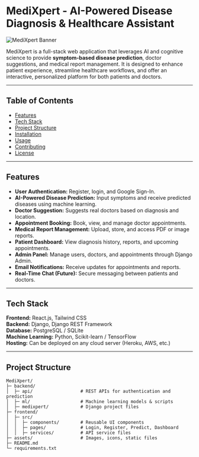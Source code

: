 # MediXpert - AI-Powered Disease Diagnosis & Healthcare Assistant

![MediXpert Banner](./assets/images/medixpert-banner.png)

MediXpert is a full-stack web application that leverages AI and cognitive science to provide **symptom-based disease prediction**, doctor suggestions, and medical report management. It is designed to enhance patient experience, streamline healthcare workflows, and offer an interactive, personalized platform for both patients and doctors.

---

## Table of Contents

- [Features](#features)  
- [Tech Stack](#tech-stack)  
- [Project Structure](#project-structure)  
- [Installation](#installation)  
- [Usage](#usage)  
- [Contributing](#contributing)  
- [License](#license)  

---

## Features

- **User Authentication:** Register, login, and Google Sign-In.  
- **AI-Powered Disease Prediction:** Input symptoms and receive predicted diseases using machine learning.  
- **Doctor Suggestion:** Suggests real doctors based on diagnosis and location.  
- **Appointment Booking:** Book, view, and manage doctor appointments.  
- **Medical Report Management:** Upload, store, and access PDF or image reports.  
- **Patient Dashboard:** View diagnosis history, reports, and upcoming appointments.  
- **Admin Panel:** Manage users, doctors, and appointments through Django Admin.  
- **Email Notifications:** Receive updates for appointments and reports.  
- **Real-Time Chat (Future):** Secure messaging between patients and doctors.  

---

## Tech Stack

**Frontend:** React.js, Tailwind CSS  
**Backend:** Django, Django REST Framework  
**Database:** PostgreSQL / SQLite  
**Machine Learning:** Python, Scikit-learn / TensorFlow  
**Hosting:** Can be deployed on any cloud server (Heroku, AWS, etc.)  

---

## Project Structure

```text
MediXpert/
├─ backend/
│  ├─ api/                  # REST APIs for authentication and prediction
│  ├─ ml/                   # Machine learning models & scripts
│  ├─ medixpert/            # Django project files
├─ frontend/
│  ├─ src/
│  │  ├─ components/        # Reusable UI components
│  │  ├─ pages/             # Login, Register, Predict, Dashboard
│  │  ├─ services/          # API service files
├─ assets/                  # Images, icons, static files
├─ README.md
└─ requirements.txt
